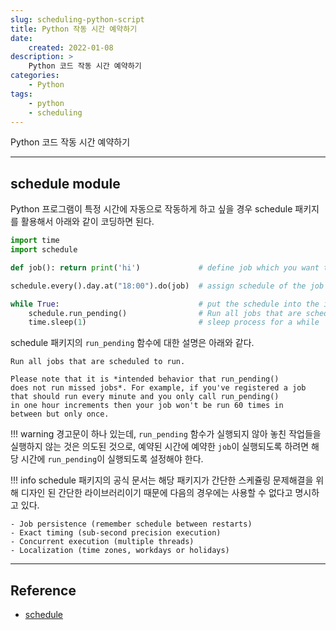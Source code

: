 ```yaml
---
slug: scheduling-python-script
title: Python 작동 시간 예약하기
date:
    created: 2022-01-08
description: >
    Python 코드 작동 시간 예약하기
categories:
    - Python
tags:
    - python
    - scheduling
---
```


Python 코드 작동 시간 예약하기  

<!-- more -->

---

## schedule module

Python 프로그램이 특정 시간에 자동으로 작동하게 하고 싶을 경우 schedule 패키지를 활용해서 아래와 같이 코딩하면 된다.  

```python
import time
import schedule

def job(): return print('hi')             # define job which you want to shcedule

schedule.every().day.at("18:00").do(job)  # assign schedule of the job

while True:                               # put the schedule into the infinite loop
    schedule.run_pending()                # Run all jobs that are scheduled to run
    time.sleep(1)                         # sleep process for a while
```

schedule 패키지의 `run_pending` 함수에 대한 설명은 아래와 같다.  

```
Run all jobs that are scheduled to run.

Please note that it is *intended behavior that run_pending()
does not run missed jobs*. For example, if you've registered a job
that should run every minute and you only call run_pending()
in one hour increments then your job won't be run 60 times in
between but only once.
```

!!! warning
    경고문이 하나 있는데, `run_pending` 함수가 실행되지 않아 놓친 작업들을 실행하지 않는 것은 의도된 것으로, 예약된 시간에 예약한 `job`이 실행되도록 하려면 해당 시간에 `run_pending`이 실행되도록 설정해야 한다.  

!!! info
    schedule 패키지의 공식 문서는 해당 패키지가 간단한 스케쥴링 문제해결을 위해 디자인 된 간단한 라이브러리이기 때문에 다음의 경우에는 사용할 수 없다고 명시하고 있다.  

    - Job persistence (remember schedule between restarts)
    - Exact timing (sub-second precision execution)
    - Concurrent execution (multiple threads)
    - Localization (time zones, workdays or holidays)

---
## Reference
- [schedule](https://schedule.readthedocs.io/)
